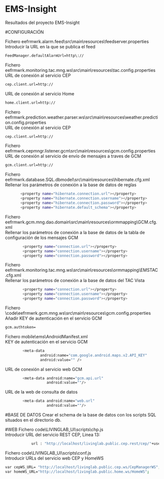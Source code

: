 # EMS-Insight
Resultados del proyecto EMS-Insight

#CONFIGURACIÓN

Fichero eefrmwrk.alarm.feed\src\main\resources\feedserver.properties          
Introducir la URL en la que se publica el feed  
```sh
FeedManager.defaultAlarmUrl=http\://
```
Fichero eefrmwrk.monitoring.tac.mng.ws\src\main\resources\tac.config.properties     
URL de conexión al servicio CEP     
```sh
cep.client.url=http://  
```
URL de conexión al servicio Home    
```sh
home.client.url=http:// 
```
Fichero eefrmwrk.prediction.weather.parser.ws\src\main\resources\weather.prediction.config.properties   
URL de conexión al servicio CEP     
```sh
cep.client.url=http://  
```
Fichero eefrmwrk.cepmngr.listener.gcm\src\main\resources\gcm.config.properties      
URL de conexión al servicio de envío de mensajes a traves de GCM        
```sh
gcm.client.url=http://          
```
Fichero eefrmwrk.database.SQL.dbmodel\src\main\resources\hibernate.cfg.xml		
Rellenar los parámetros de conexión a la base de datos de reglas		
```sh
       <property name="hibernate.connection.url"></property>
       <property name="hibernate.connection.username"></property>
       <property name="hibernate.connection.password"></property>
       <property name="hibernate.default_schema"></property>
```
	   
Fichero eefrmwrk.gcm.mng.dao.domain\src\main\resources\ormmapping\GCM.cfg.xml		
Rellenar los parámetros de conexión a la base de datos de la tabla de configuración de los mensajes GCM				
```sh	   
	   	<property name="connection.url"></property>
		<property name="connection.username"></property>
		<property name="connection.password"></property>
```
Fichero eefrmwrk.monitoring.tac.mng.ws\src\main\resources\ormmapping\EMSTAC.cfg.xml			
Rellenar los parámetros de conexión a la base de datos del TAC Vista			
```sh
		<property name="connection.url"></property>
		<property name="connection.username"></property>
		<property name="connection.password"></property>
```
Fichero \code\eefrmwrk.gcm.mng.ws\src\main\resources\gcm.config.properties		
Añadir KEY de autenticación en el servicio GCM		
```sh
gcm.authtoken=
```
Fichero mobile\ems\AndroidManifest.xml		
KEY de autenticación en el servicio GCM		
```sh
		<meta-data
	            android:name="com.google.android.maps.v2.API_KEY"
	            android:value="" />
```	        
URL de conexión al servicio web GCM		
```sh
	    <meta-data android:name="gcm.api.url" 
	               android:value=""/>
```	    
URL de la web de consulta de datos 		
```sh
	    <meta-data android:name="web.url" 
	               android:value=""/>
```				   
#BASE DE DATOS
Crear el schema de la base de datos con los scripts SQL situados en el directorio db.

#WEB
Fichero code\LIVINGLAB_UI\scripts\chp.js		
Introducir URL del servicio REST CEP,	Linea 13:	
```sh
			url : "http://localhost/livinglab.public.cep.rest/cep/"+user+"/"+value,
```	
Fichero code\LIVINGLAB_UI\scripts\conf.js			
Introducir URLs del servicio web CEP y HomeWS 	
```sh	
var cepWS_URL= "http://localhost/livinglab.public.cep.ws/CepManagerWS"; 
var homeWS_URL="http://localhost/livinglab.public.home.ws/HomeWS";	
```	
